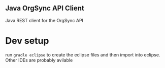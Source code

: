 ## Java OrgSync API Client

Java REST client for the OrgSync API

# Dev setup

run `gradle eclipse` to create the eclipse files and then import into eclipse.  Other IDEs are probably avilable

